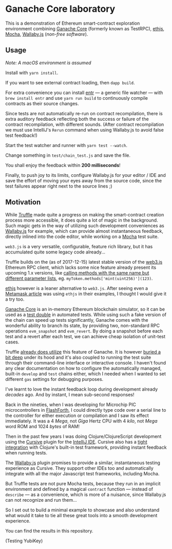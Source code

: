 # Ganache Core laboratory

This is a demonstration of Ethereum smart-contract exploration environment
combining
 [Ganache Core](https://github.com/trufflesuite/ganache-core)
 (formerly known as TestRPC),
 [ethjs](https://github.com/ethjs/ethjs),
 [Mocha](https://mochajs.org/),
 [Wallaby.js](https://wallabyjs.com/) (_non-free software_).

## Usage

_Note: A macOS environment is assumed_

Install with `yarn install`.

If you want to see external contract loading, then `dapp build`.

For extra convenience you can install [entr](http://entrproject.org/) — a generic file watcher — with `brew install entr`  and use `yarn run build` to continuously compile contracts as their source changes.

Since tests are not automatically re-run on contract recompilation, there is extra auditory feedback reflecting
both the success or failure of the contract recompilation,
with different sounds.
(After contract recompilation we must use IntelliJ's `Rerun` command when using Wallaby.js to avoid false test feedback!)
 
Start the test watcher and runner with `yarn test --watch`.

Change something in `test/chain_test.js` and save the file.

You shall enjoy the feedback within **200 milliseconds**!

Finally, to push joy to its limits, configure Wallaby.js for your editor / IDE
 and save the effort of moving your eyes away from the source code,
 since the test failures appear right next to the source lines ;) 

## Motivation

While [Truffle](http://truffleframework.com/) made quite a progress on
making the smart-contract creation process more accessible, it does quite
a lot of magic in the background.
Such magic gets in the way of utilizing such development conveniences as
[Wallaby.js](https://wallabyjs.com/) for example, which can provide almost
instantaneous feedback, directly inlined into the code editor, while working
on a  [Mocha](https://mochajs.org/) test suite.

`web3.js` is a very versatile, configurable, feature rich library, but it has
accumulated quite some legacy code already...

Truffle builds on the (as of 2017-12-15) latest stable version of the
[web3.js](https://github.com/ethereum/web3.js/) Ethereum RPC client,
which lacks some nice feature already present its upcoming 1.x versions,
like [calling methods with the same name but different parameter lists](https://web3js.readthedocs.io/en/1.0/web3-eth-contract.html#id12), eg. `myToken.methods['mint(uint256)'](123)`.

[ethjs](https://github.com/ethjs/ethjs) however is a leaner alternative to
`web3.js`. After seeing even a
[Metamask article](https://medium.com/metamask/metamask-hackathon-guide-a88a161416ce)
was using `ethjs` in their examples, I thought I would give it a try too.

[Ganache Core](https://github.com/trufflesuite/ganache-core) is an
in-memory Ethereum blockchain simulator, so it can be used as a
[test double](https://martinfowler.com/bliki/TestDouble.html)
in automated tests.
While using such a fake version of the chain can speed up tests significantly,
Ganache comes with the wonderful ability to branch its state, by providing
two, non-standard RPC operations `evm_snapshot` and `evm_revert`.
By doing a snapshot before each test and a revert after each test, we can
achieve cheap isolation of unit-test cases.

Truffle [already does utilize](https://github.com/trufflesuite/truffle-core/blob/14c534f5326bb96717e27e5e5725627e7d0346c9/lib/testing/testrunner.js#L196-L205)
this feature of Ganache.
It is however
[buried a bit deep](https://github.com/trufflesuite/truffle-core/blob/3e96337c32aaae6885105661fd1a6792ab4494bf/lib/test.js#L256-L267)
under its hood and it's also coupled to running the test suite through their
command-line interface or interactive console.
I haven't found any clear documentation on how to configure the
automatically managed, built-in `develop` and `test` chains either,
which I needed when I wanted to set different `gas` settings for debugging
purposes.

I've learnt to love the instant feedback loop during development
already _decades_ ago. And by instant, I mean sub-second responses!
 
Back in the nineties, when I was developing for
Microchip PIC microcontrollers in [FlashForth](http://flashforth.com/),
I could directly type code over a serial line to the controller for either
execution or compilation and I saw its effect immediately.
It was a 4 *Mega*, not *Giga* Hertz CPU with 4 *kilo*, not *Mega* word
ROM and 1024 *bytes* of RAM!

Then in the past few years I was doing Clojure/ClojureScript development
using the [Cursive](https://cursive-ide.com/) plugin for the 
[IntelliJ IDE](https://www.jetbrains.com/idea/). Cursive also has a
[tight integration](https://cursive-ide.com/userguide/testing.html)
with Clojure's built-in test framework, providing instant feedback when
running tests.

The [Wallaby.js](https://wallabyjs.com/) plugin promises to provide a
similar, instantaneous testing experience as Cursive. They support other
IDEs too and automatically integrate with all the major Javascript test
frameworks, including Mocha.

But Truffle tests are not pure Mocha tests, because they run in an implicit
environment and defined by a magical `contract` function — instead of
`describe` — as a convenience, which is more of a nuisance,
since Wallaby.js can not recognize and run them...

So I set out to build a minimal example to showcase and also understand
what would it take to tie all these great tools into a smooth development
experience.

You can find the results in this repository.

(Testing YubiKey)
